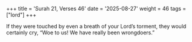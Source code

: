 +++
title = 'Surah 21, Verses 46'
date = '2025-08-27'
weight = 46
tags = ["lord"]
+++

If they were touched by even a breath of your Lord’s torment, they would certainly cry, “Woe to us! We have really been wrongdoers.”